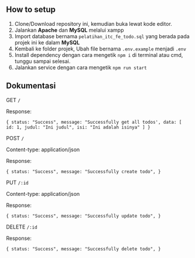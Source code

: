 ## How to setup

1. Clone/Download repository ini, kemudian buka lewat kode editor.
2. Jalankan **Apache** dan **MySQL** melalui xampp
3. Import database bernama `pelatihan_itc_fe_todo.sql` yang berada pada projek ini ke dalam **MySQL**
4. Kembali ke folder projek, Ubah file bernama `.env.example` menjadi `.env`
5. Install dependency dengan cara mengetik `npm i` di terminal atau cmd, tunggu sampai selesai.
6. Jalankan service dengan cara mengetik `npm run start`

## Dokumentasi

GET `/`

Response:

`{
  status: "Success",
  message: "Successfully get all todos',
  data: [
    id: 1,
    judul: "Ini judul",
    isi: "Ini adalah isinya"
  ]
}`

POST `/`

Content-type: application/json

Response:

`{
  status: "Success",
  message: "Successfully create todo",
}`

PUT `/:id`

Content-type: application/json

Response:

`{
  status: "Success",
  message: "Successfully update todo",
}`

DELETE `/:id`

Response:

`{
  status: "Success",
  message: "Successfully delete todo",
}`
